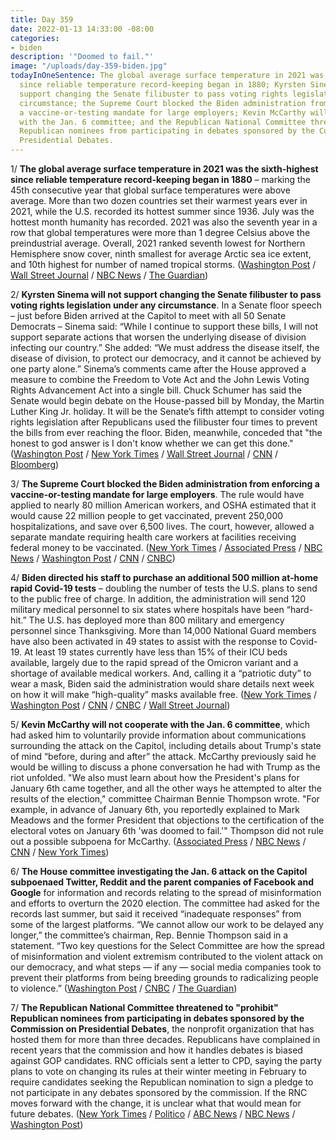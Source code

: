 ```yaml
---
title: Day 359
date: 2022-01-13 14:33:00 -08:00
categories:
- biden
description: '"Doomed to fail."'
image: "/uploads/day-359-biden.jpg"
todayInOneSentence: The global average surface temperature in 2021 was the sixth-highest
  since reliable temperature record-keeping began in 1880; Kyrsten Sinema will not
  support changing the Senate filibuster to pass voting rights legislation under any
  circumstance; the Supreme Court blocked the Biden administration from enforcing
  a vaccine-or-testing mandate for large employers; Kevin McCarthy will not cooperate
  with the Jan. 6 committee; and the Republican National Committee threatened to "prohibit"
  Republican nominees from participating in debates sponsored by the Commission on
  Presidential Debates.
---
```


1/ **The global average surface temperature in 2021 was the sixth-highest since reliable temperature record-keeping began in 1880** – marking the 45th consecutive year that global surface temperatures were above average. More than two dozen countries set their warmest years ever in 2021, while the U.S. recorded its hottest summer since 1936. July was the hottest month humanity has recorded. 2021 was also the seventh year in a row that global temperatures were more than 1 degree Celsius above the preindustrial average. Overall, 2021 ranked seventh lowest for Northern Hemisphere snow cover, ninth smallest for average Arctic sea ice extent, and 10th highest for number of named tropical storms. ([Washington Post](https://www.washingtonpost.com/climate-environment/2022/01/13/global-temperature-record-climate-change/) / [Wall Street Journal](https://www.wsj.com/articles/2021-was-earths-sixth-hottest-year-on-record-temperature-reports-say-11642089601) / [NBC News](https://www.nbcnews.com/science/environment/ocean-heat-hit-record-high-2021-earth-warms-noaa-says-rcna12079) / [The Guardian](https://www.theguardian.com/environment/2022/jan/13/hot-year-temperatures-climate-crisis-2021))

2/ **Kyrsten Sinema will not support changing the Senate filibuster to pass voting rights legislation under any circumstance**. In a Senate floor speech – just before Biden arrived at the Capitol to meet with all 50 Senate Democrats – Sinema said: “While I continue to support these bills, I will not support separate actions that worsen the underlying disease of division infecting our country.” She added: “We must address the disease itself, the disease of division, to protect our democracy, and it cannot be achieved by one party alone.” Sinema’s comments came after the House approved a measure to combine the Freedom to Vote Act and the John Lewis Voting Rights Advancement Act into a single bill. Chuck Schumer has said the Senate would begin debate on the House-passed bill by Monday, the Martin Luther King Jr. holiday. It will be the Senate’s fifth attempt to consider voting rights legislation after Republicans used the filibuster four times to prevent the bills from ever reaching the floor. Biden, meanwhile, conceded that "the honest to god answer is I don't know whether we can get this done." ([Washington Post](https://www.washingtonpost.com/politics/biden-set-to-visit-senate-democrats-in-a-final-improbable-pitch-for-voting-rights-action/2022/01/13/fde533b6-7475-11ec-8b0a-bcfab800c430_story.html) / [New York Times](https://www.nytimes.com/2022/01/13/us/politics/sinema-voting-rights-bill.html) / [Wall Street Journal](https://www.wsj.com/articles/biden-to-press-senators-on-stalled-voting-rights-push-filibuster-changes-11642094650) / [CNN](https://www.cnn.com/2022/01/13/politics/biden-voting-rights-senate-democrats/index.html) / [Bloomberg](https://www.bloomberg.com/news/articles/2022-01-13/senate-showdown-on-voting-rights-teed-up-following-house-vote?sref=MIBMEEoj))

3/ **The Supreme Court blocked the Biden administration from enforcing a vaccine-or-testing mandate for large employers**. The rule would have applied to nearly 80 million American workers, and OSHA estimated that it would cause 22 million people to get vaccinated, prevent 250,000 hospitalizations, and save over 6,500 lives. The court, however, allowed a separate mandate requiring health care workers at facilities receiving federal money to be vaccinated. ([New York Times](https://www.nytimes.com/2022/01/13/us/politics/supreme-court-biden-vaccine-mandate.html) / [Associated Press](https://apnews.com/article/supreme-court-vaccine-mandate-eb5899ae1fe5b62b6f4d51f54a3cd375) / [NBC News](https://www.nbcnews.com/politics/supreme-court/supreme-court-blocks-biden-admin-s-covid-requirements-workplaces-allows-n1287435) / [Washington Post](https://www.washingtonpost.com/politics/courts_law/supreme-court-biden-vaccine-rules/2022/01/13/2e6e4b9e-749e-11ec-bc13-18891499c514_story.html) / [CNN](https://www.cnn.com/2022/01/13/politics/supreme-court-vaccine-mandate-covid-19/index.html) / [CNBC](https://www.cnbc.com/2022/01/13/supreme-court-ruling-biden-covid-vaccine-mandates.html))

4/ **Biden directed his staff to purchase an additional 500 million at-home rapid Covid-19 tests** – doubling the number of tests the U.S. plans to send to the public free of charge. In addition, the administration will send 120 military medical personnel to six states where hospitals have been “hard-hit.” The U.S. has deployed more than 800 military and emergency personnel since Thanksgiving. More than 14,000 National Guard members have also been activated in 49 states to assist with the response to Covid-19. At least 19 states currently have less than 15% of their ICU beds available, largely due to the rapid spread of the Omicron variant and a shortage of available medical workers. And, calling it a “patriotic duty” to wear a mask, Biden said the administration would share details next week on how it will make “high-quality” masks available free.  ([New York Times](https://www.nytimes.com/2022/01/13/us/politics/covid-tests-biden.html) / [Washington Post](https://www.washingtonpost.com/nation/2022/01/13/covid-omicron-variant-live-updates/) / [CNN](https://www.cnn.com/2022/01/13/health/us-coronavirus-thursday/index.html) / [CNBC](https://www.cnbc.com/2022/01/13/omicron-biden-deploys-military-medical-personnel-to-hospitals-in-six-states.html) / [Wall Street Journal](https://www.wsj.com/articles/biden-to-say-u-s-will-procure-500-million-more-covid-19-tests-11642087333))

5/ **Kevin McCarthy will not cooperate with the Jan. 6 committee**, which had asked him to voluntarily provide information about communications surrounding the attack on the Capitol, including details about Trump's state of mind “before, during and after” the attack. McCarthy previously said he would be willing to discuss a phone conversation he had with Trump as the riot unfolded. "We also must learn about how the President's plans for January 6th came together, and all the other ways he attempted to alter the results of the election," committee Chairman Bennie Thompson wrote. "For example, in advance of January 6th, you reportedly explained to Mark Meadows and the former President that objections to the certification of the electoral votes on January 6th 'was doomed to fail.'" Thompson did not rule out a possible subpoena for McCarthy. ([Associated Press](https://apnews.com/article/donald-trump-kevin-mccarthy-mark-meadows-bennie-thompson-congress-92d310c0bb0232afc0c3d0a6b179874a) / [NBC News](https://www.nbcnews.com/politics/congress/jan-6-committee-seeks-information-house-gop-leader-mccarthy-n1287384) / [CNN](https://www.cnn.com/2022/01/12/politics/kevin-mccarthy-january-6/index.html) / [New York Times](https://www.nytimes.com/2022/01/12/us/politics/kevin-mccarthy-jan-6-committee.html))

6/ **The House committee investigating the Jan. 6 attack on the Capitol subpoenaed Twitter, Reddit and the parent companies of Facebook and Google** for information and records relating to the spread of misinformation and efforts to overturn the 2020 election. The committee had asked for the records last summer, but said it received “inadequate responses” from some of the largest platforms. “We cannot allow our work to be delayed any longer,” the committee’s chairman, Rep. Bennie Thompson said in a statement. “Two key questions for the Select Committee are how the spread of misinformation and violent extremism contributed to the violent attack on our democracy, and what steps — if any — social media companies took to prevent their platforms from being breeding grounds to radicalizing people to violence.” ([Washington Post](https://www.washingtonpost.com/politics/2022/01/13/meta-alphabet-twitter-reddit-subpoenas-house-committee/) / [CNBC](https://www.cnbc.com/2022/01/13/january-6-committee-subpoenas-google-facebook-twitter-and-reddit-in-probe-of-capitol-attack.html) / [The Guardian](https://www.theguardian.com/us-news/2022/jan/13/capitol-attack-subpoenas-google-facebook-twitter-reddit-january-6))

7/ **The Republican National Committee threatened to "prohibit" Republican nominees from participating in debates sponsored by the Commission on Presidential Debates**, the nonprofit organization that has hosted them for more than three decades. Republicans have complained in recent years that the commission and how it handles debates is biased against GOP candidates. RNC officials sent a letter to CPD, saying the party plans to vote on changing its rules at their winter meeting in February to require candidates seeking the Republican nomination to sign a pledge to not participate in any debates sponsored by the commission. If the RNC moves forward with the change, it is unclear what that would mean for future debates. ([New York Times](https://www.nytimes.com/2022/01/13/us/politics/presidential-debates-rnc.html) / [Politico](https://www.politico.com/news/2022/01/13/rnc-threatens-to-bar-candidates-from-presidential-debates-527037) / [ABC News](https://abcnews.go.com/Politics/rnc-threatens-prohibit-future-nominees-participating-debates/story?id=82246661) / [NBC News](https://www.nbcnews.com/politics/elections/rnc-threatens-bar-candidates-participating-official-presidential-debates-n1287427) / [Washington Post](https://www.washingtonpost.com/politics/rnc-mcdaniel-debates-commission/2022/01/13/525c75f2-7490-11ec-bc13-18891499c514_story.html))